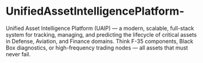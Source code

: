 # UnifiedAssetIntelligencePlatform-

Unified Asset Intelligence Platform (UAIP) — a modern, scalable, full-stack system for tracking, managing, and predicting the lifecycle of critical assets in Defense, Aviation, and Finance domains. Think F-35 components, Black Box diagnostics, or high-frequency trading nodes — all assets that must never fail.
